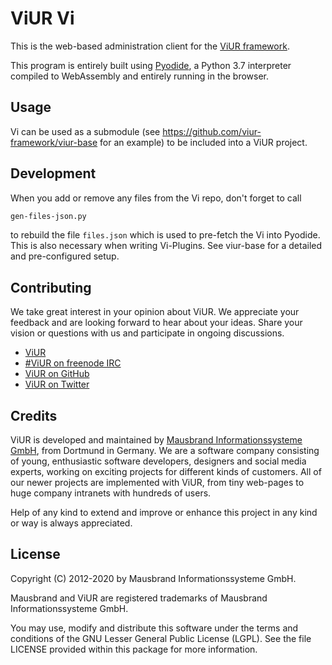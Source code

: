 # ViUR Vi

This is the web-based administration client for the [ViUR framework](https://www.viur.dev).

This program is entirely built using [Pyodide](https://github.com/iodide-project/pyodide), a Python 3.7 interpreter compiled to WebAssembly and entirely running in the browser.

## Usage

Vi can be used as a submodule (see https://github.com/viur-framework/viur-base for an example) to be included into a ViUR project. 

## Development

When you add or remove any files from the Vi repo, don't forget to call

```bash
gen-files-json.py
```

to rebuild the file `files.json` which is used to pre-fetch the Vi into Pyodide. This is also necessary when writing Vi-Plugins. See viur-base for a detailed and pre-configured setup.

## Contributing

We take great interest in your opinion about ViUR. We appreciate your feedback and are looking forward to hear about your ideas. Share your vision or questions with us and participate in ongoing discussions.

- [ViUR](https://www.viur.dev)
- [#ViUR on freenode IRC](https://webchat.freenode.net/?channels=viur)
- [ViUR on GitHub](https://github.com/viur-framework)
- [ViUR on Twitter](https://twitter.com/weloveViUR)

## Credits

ViUR is developed and maintained by [Mausbrand Informationssysteme GmbH](https://www.mausbrand.de/en), from Dortmund in Germany. We are a software company consisting of young, enthusiastic software developers, designers and social media experts, working on exciting projects for different kinds of customers. All of our newer projects are implemented with ViUR, from tiny web-pages to huge company intranets with hundreds of users.

Help of any kind to extend and improve or enhance this project in any kind or way is always appreciated.

## License

Copyright (C) 2012-2020 by Mausbrand Informationssysteme GmbH.

Mausbrand and ViUR are registered trademarks of Mausbrand Informationssysteme GmbH.

You may use, modify and distribute this software under the terms and conditions of the GNU Lesser General Public License (LGPL). See the file LICENSE provided within this package for more information.
